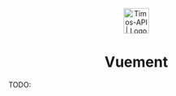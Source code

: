 <p align="center">
  <img src="https://timos.s3.eu-central-1.amazonaws.com/Timos-API++Logo.png" height="50" alt="Timos-API | Logo" />
</p>
<h1 align="center">Vuement</h1>

TODO:
